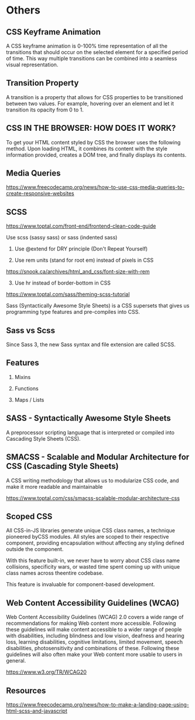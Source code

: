 # Others

## CSS Keyframe Animation

A CSS keyframe animation is 0-100% time representation of all the transitions that should occur on the selected element for a specified period of time. This way multiple transitions can be combined into a seamless visual representation.

## Transition Property

A transition is a property that allows for CSS properties to be transitioned between two values. For example, hovering over an element and let it transition its opacity from 0 to 1.

## CSS IN THE BROWSER: HOW DOES IT WORK?

To get your HTML content styled by CSS the browser uses the following method. Upon loading HTML, it combines its content with the style information provided, creates a DOM tree, and finally displays its contents.

## Media Queries

<https://www.freecodecamp.org/news/how-to-use-css-media-queries-to-create-responsive-websites>

## SCSS

<https://www.toptal.com/front-end/frontend-clean-code-guide>

Use scss (sassy sass) or sass (indented sass)

1. Use @extend for DRY principle (Don't Repeat Yourself)

2. Use rem units (stand for root em) instead of pixels in CSS

<https://snook.ca/archives/html_and_css/font-size-with-rem>

3. Use hr instead of border-bottom in CSS

<https://www.toptal.com/sass/theming-scss-tutorial>

Sass (Syntactically Awesome Style Sheets) is a CSS supersets that gives us programming type features and pre-compiles into CSS.

## Sass vs Scss

Since Sass 3, the new Sass syntax and file extension are called SCSS.

## Features

1. Mixins

2. Functions

3. Maps / Lists

## SASS - Syntactically Awesome Style Sheets

A preprocessor scripting language that is interpreted or compiled into Cascading Style Sheets (CSS).

## SMACSS - Scalable and Modular Architecture for CSS (Cascading Style Sheets)

A CSS writing methodology that allows us to modularize CSS code, and make it more readable and maintainable

<https://www.toptal.com/css/smacss-scalable-modular-architecture-css>

## Scoped CSS

All CSS-in-JS libraries generate unique CSS class names, a technique pioneered byCSS modules. All styles are scoped to their respective component, providing encapsulation without affecting any styling defined outside the component.

With this feature built-in, we never have to worry about CSS class name collisions, specificity wars, or wasted time spent coming up with unique class names across theentire codebase.

This feature is invaluable for component-based development.

## Web Content Accessibility Guidelines (WCAG)

Web Content Accessibility Guidelines (WCAG) 2.0 covers a wide range of recommendations for making Web content more accessible. Following these guidelines will make content accessible to a wider range of people with disabilities, including blindness and low vision, deafness and hearing loss, learning disabilities, cognitive limitations, limited movement, speech disabilities, photosensitivity and combinations of these. Following these guidelines will also often make your Web content more usable to users in general.

<https://www.w3.org/TR/WCAG20>

## Resources

<https://www.freecodecamp.org/news/how-to-make-a-landing-page-using-html-scss-and-javascript>
